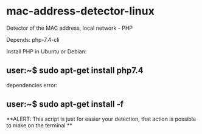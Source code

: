 # mac-address-detector-linux
Detector of the MAC address, local network - PHP

Depends: php-7.4-cli
    
Install PHP in Ubuntu or Debian:

user:~$ sudo apt-get install php7.4
-----------------------------------

dependencies error:

user:~$ sudo apt-get install -f 
-------------------------------



**ALERT: This script is just for easier your detection, that action is possible to make on the terminal **
